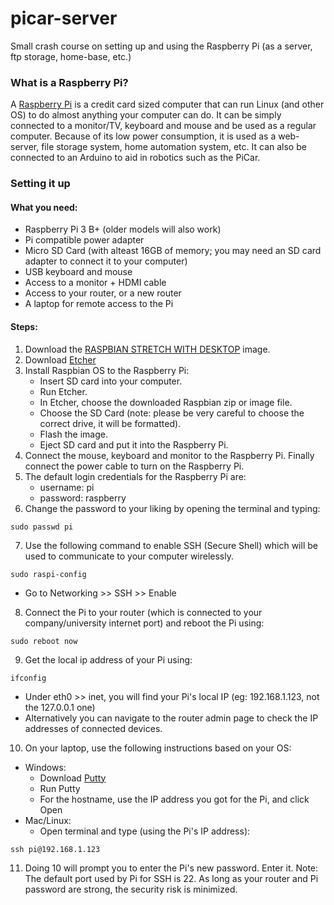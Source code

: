 # picar-server
Small crash course on setting up and using the Raspberry Pi (as a server, ftp storage, home-base, etc.)

### What is a Raspberry Pi?
A [Raspberry Pi](https://www.raspberrypi.org/) is a credit card sized computer that can run Linux (and other OS) to do almost anything your computer can do. It can be simply connected to a monitor/TV, keyboard and mouse and be used as a regular computer. Because of its low power consumption, it is used as a web-server, file storage system, home automation system, etc. It can also be connected to an Arduino to aid in robotics such as the PiCar.

### Setting it up
#### What you need:
- Raspberry Pi 3 B+ (older models will also work)
- Pi compatible power adapter
- Micro SD Card (with alteast 16GB of memory; you may need an SD card adapter to connect it to your computer) 
- USB keyboard and mouse
- Access to a monitor + HDMI cable
- Access to your router, or a new router
- A laptop for remote access to the Pi

#### Steps:
1. Download the [RASPBIAN STRETCH WITH DESKTOP](https://www.raspberrypi.org/downloads/raspbian/) image.
2. Download [Etcher](https://etcher.io/)
3. Install Raspbian OS to the Raspberry Pi:
    * Insert SD card into your computer. 
    * Run Etcher. 
    * In Etcher, choose the downloaded Raspbian zip or image file. 
    * Choose the SD Card (note: please be very careful to choose the correct drive, it will be formatted). 
    * Flash the image. 
    * Eject SD card and put it into the Raspberry Pi. 
4. Connect the mouse, keyboard and monitor to the Raspberry Pi. Finally connect the power cable to turn on the Raspberry Pi.
5. The default login credentials for the Raspberry Pi are:
    * username: pi
    * password: raspberry
6. Change the password to your liking by opening the terminal and typing:
```
sudo passwd pi
```
7. Use the following command to enable SSH (Secure Shell) which will be used to communicate to your computer wirelessly.
```
sudo raspi-config
```
   * Go to Networking >> SSH >> Enable
8. Connect the Pi to your router (which is connected to your company/university internet port) and reboot the Pi using:
```
sudo reboot now
```
9. Get the local ip address of your Pi using:
```
ifconfig
```
   * Under eth0 >> inet, you will find your Pi's local IP (eg: 192.168.1.123, not the 127.0.0.1 one)
   * Alternatively you can navigate to the router admin page to check the IP addresses of connected devices.
10. On your laptop, use the following instructions based on your OS:
* Windows:
   * Download [Putty](https://www.chiark.greenend.org.uk/~sgtatham/putty/latest.html)
   * Run Putty
   * For the hostname, use the IP address you got for the Pi, and click Open
* Mac/Linux:
   * Open terminal and type (using the Pi's IP address):
```
ssh pi@192.168.1.123
```
11. Doing 10 will prompt you to enter the Pi's new password. Enter it.
Note: The default port used by Pi for SSH is 22. As long as your router and Pi password are strong, the security risk is minimized. 

